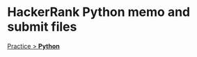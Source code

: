 # HackerRank Python memo and submit files

[Practice > __Python__](https://www.hackerrank.com/domains/python?filters%5Bstatus%5D%5B%5D=unsolved&badge_type=python)
